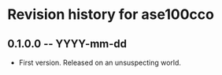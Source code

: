 # Revision history for ase100cco

## 0.1.0.0 -- YYYY-mm-dd

* First version. Released on an unsuspecting world.
